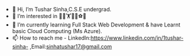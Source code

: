 - 👋 Hi, I’m Tushar Sinha,C.S.E undergrad.
- 👀 I’m interested in 👨‍💻🏋️👨‍🎨⚽🎼
- 🌱 I’m currently learning Full Stack Web Development & have Learnt basic Cloud Computing (Ms Azure).
- 📫 How to reach me - LinkedIn:https://www.linkedin.com/in/1tushar-sinha- ,Email:sinhatushar17@gmail.com 
<!---
sinhatushar17/sinhatushar17 is a ✨ special ✨ repository because its `README.md` (this file) appears on your GitHub profile.
You can click the Preview link to take a look at your changes.
--->
